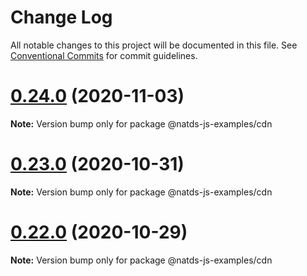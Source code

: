 # Change Log

All notable changes to this project will be documented in this file.
See [Conventional Commits](https://conventionalcommits.org) for commit guidelines.

# [0.24.0](https://github.com/natura-cosmeticos/natds-js-examples/compare/v0.23.13...v0.24.0) (2020-11-03)

**Note:** Version bump only for package @natds-js-examples/cdn





# [0.23.0](https://github.com/natura-cosmeticos/natds-js-examples/compare/v0.22.15...v0.23.0) (2020-10-31)

**Note:** Version bump only for package @natds-js-examples/cdn





# [0.22.0](https://github.com/natura-cosmeticos/natds-js-examples/compare/v0.21.0-alpha.DSY-1501.8130.0...v0.22.0) (2020-10-29)

**Note:** Version bump only for package @natds-js-examples/cdn
